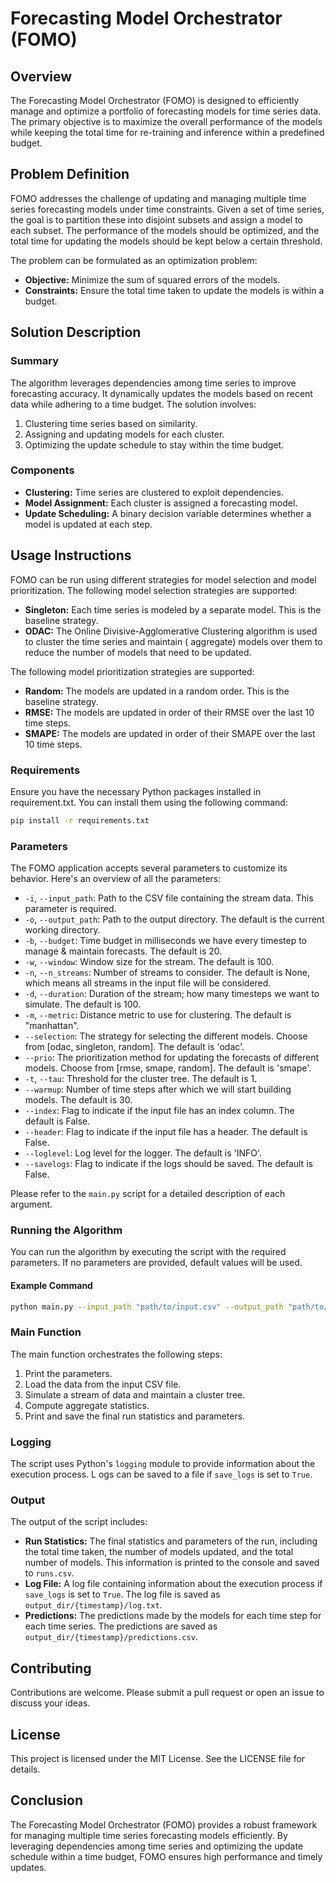 # Forecasting Model Orchestrator (FOMO)

## Overview

The Forecasting Model Orchestrator (FOMO) is designed to efficiently manage and optimize a portfolio of forecasting
models for time series data.
The primary objective is to maximize the overall performance of the models while keeping the total time for re-training
and inference within a predefined budget.

## Problem Definition

FOMO addresses the challenge of updating and managing multiple time series forecasting models under time constraints.
Given a set of time series, the goal is to partition these into disjoint subsets and assign a model to each subset.
The performance of the models should be optimized, and the total time for updating the models should be kept below a
certain threshold.

The problem can be formulated as an optimization problem:

- **Objective:** Minimize the sum of squared errors of the models.
- **Constraints:** Ensure the total time taken to update the models is within a budget.

## Solution Description

### Summary

The algorithm leverages dependencies among time series to improve forecasting accuracy.
It dynamically updates the models based on recent data while adhering to a time budget. The solution involves:

1. Clustering time series based on similarity.
2. Assigning and updating models for each cluster.
3. Optimizing the update schedule to stay within the time budget.

### Components

- **Clustering:** Time series are clustered to exploit dependencies.
- **Model Assignment:** Each cluster is assigned a forecasting model.
- **Update Scheduling:** A binary decision variable determines whether a model is updated at each step.

## Usage Instructions

FOMO can be run using different strategies for model selection and model prioritization. The following model selection
strategies are supported:

- **Singleton:** Each time series is modeled by a separate model. This is the baseline strategy.
- **ODAC:** The Online Divisive-Agglomerative Clustering algorithm is used to cluster the time series and maintain (
  aggregate) models over them to reduce the number of models that need to be updated.

The following model prioritization strategies are supported:

- **Random:** The models are updated in a random order. This is the baseline strategy.
- **RMSE:** The models are updated in order of their RMSE over the last 10 time steps.
- **SMAPE:** The models are updated in order of their SMAPE over the last 10 time steps.

### Requirements

Ensure you have the necessary Python packages installed in requirement.txt. You can install them using the following
command:

```bash
pip install -r requirements.txt
```

### Parameters

The FOMO application accepts several parameters to customize its behavior. Here's an overview of all the parameters:

- `-i`, `--input_path`: Path to the CSV file containing the stream data. This parameter is required.
- `-o`, `--output_path`: Path to the output directory. The default is the current working directory.
- `-b`, `--budget`: Time budget in milliseconds we have every timestep to manage & maintain forecasts. The default is
  20.
- `-w`, `--window`: Window size for the stream. The default is 100.
- `-n`, `--n_streams`: Number of streams to consider. The default is None, which means all streams in the input file
  will be considered.
- `-d`, `--duration`: Duration of the stream; how many timesteps we want to simulate. The default is 100.
- `-m`, `--metric`: Distance metric to use for clustering. The default is "manhattan".
- `--selection`: The strategy for selecting the different models. Choose from [odac, singleton, random]. The default
  is 'odac'.
- `--prio`: The prioritization method for updating the forecasts of different models. Choose from [rmse, smape, random].
  The default is 'smape'.
- `-t`, `--tau`: Threshold for the cluster tree. The default is 1.
- `--warmup`: Number of time steps after which we will start building models. The default is 30.
- `--index`: Flag to indicate if the input file has an index column. The default is False.
- `--header`: Flag to indicate if the input file has a header. The default is False.
- `--loglevel`: Log level for the logger. The default is 'INFO'.
- `--savelogs`: Flag to indicate if the logs should be saved. The default is False.

Please refer to the `main.py` script for a detailed description of each argument.

### Running the Algorithm

You can run the algorithm by executing the script with the required parameters.
If no parameters are provided, default values will be used.

#### Example Command

```bash
python main.py --input_path "path/to/input.csv" --output_path "path/to/output" --metric "manhattan" --window 100 --budget 20 --n_streams 300 --duration 800 --warmup 100 --selection "odac" --prio "smape" --tau 1 --index --header --save_logs False --loglevel "INFO"
```

### Main Function

The main function orchestrates the following steps:

1. Print the parameters.
2. Load the data from the input CSV file.
3. Simulate a stream of data and maintain a cluster tree.
4. Compute aggregate statistics.
5. Print and save the final run statistics and parameters.

### Logging

The script uses Python's `logging` module to provide information about the execution process. L
ogs can be saved to a file if `save_logs` is set to `True`.

### Output

The output of the script includes:

- **Run Statistics:** The final statistics and parameters of the run, including the total time taken, the number of models updated, and
  the total number of models. This information is printed to the console and saved to `runs.csv`.
- **Log File:** A log file containing information about the execution process if `save_logs` is set to `True`. The log file is saved as `output_dir/{timestamp}/log.txt`.
- **Predictions:** The predictions made by the models for each time step for each time series. The predictions are saved as `output_dir/{timestamp}/predictions.csv`.

## Contributing

Contributions are welcome. Please submit a pull request or open an issue to discuss your ideas.

## License

This project is licensed under the MIT License. See the LICENSE file for details.

## Conclusion

The Forecasting Model Orchestrator (FOMO) provides a robust framework for managing multiple time series forecasting
models efficiently.
By leveraging dependencies among time series and optimizing the update schedule within a time budget, FOMO ensures high
performance and timely updates.